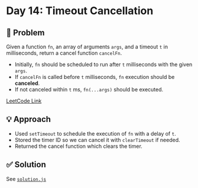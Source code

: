 # Day 14: Timeout Cancellation

## 📝 Problem
Given a function `fn`, an array of arguments `args`, and a timeout `t` in milliseconds, return a cancel function `cancelFn`.

- Initially, `fn` should be scheduled to run after `t` milliseconds with the given `args`.
- If `cancelFn` is called before `t` milliseconds, `fn` execution should be **canceled**.
- If not canceled within `t` ms, `fn(...args)` should be executed.

[LeetCode Link](https://leetcode.com/problems/timeout-cancellation/)

## 💡 Approach
- Used `setTimeout` to schedule the execution of `fn` with a delay of `t`.
- Stored the timer ID so we can cancel it with `clearTimeout` if needed.
- Returned the cancel function which clears the timer.

## ✅ Solution
See [`solution.js`](./solution.js)
